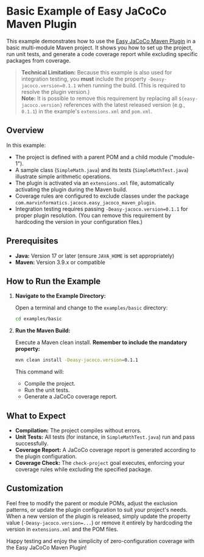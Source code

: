 # Basic Example of Easy JaCoCo Maven Plugin

This example demonstrates how to use the [Easy JaCoCo Maven Plugin](https://github.com/velo/easy-jacoco-maven-plugin) in a basic multi-module Maven project. It shows you how to set up the project, run unit tests, and generate a code coverage report while excluding specific packages from coverage.

> **Technical Limitation:** Because this example is also used for integration testing, you **must** include the property `-Deasy-jacoco.version=0.1.1` when running the build. (This is required to resolve the plugin version.)  
> **Note:** It is possible to remove this requirement by replacing all `${easy-jacoco.version}` references with the latest released version (e.g., `0.1.1`) in the example's `extensions.xml` and `pom.xml`.

## Overview

In this example:
- The project is defined with a parent POM and a child module ("module-1").
- A sample class (`SimpleMath.java`) and its tests (`SimpleMathTest.java`) illustrate simple arithmetic operations.
- The plugin is activated via an `extensions.xml` file, automatically activating the plugin during the Maven build.
- Coverage rules are configured to exclude classes under the package `com.marvinformatics.jacoco.easy_jacoco_maven_plugin`.
- Integration testing requires passing `-Deasy-jacoco.version=0.1.1` for proper plugin resolution. (You can remove this requirement by hardcoding the version in your configuration files.)

## Prerequisites

- **Java:** Version 17 or later (ensure `JAVA_HOME` is set appropriately)
- **Maven:** Version 3.9.x or compatible

## How to Run the Example

1. **Navigate to the Example Directory:**

   Open a terminal and change to the `examples/basic` directory:
   ```bash
   cd examples/basic
   ```

2. **Run the Maven Build:**

   Execute a Maven clean install. **Remember to include the mandatory property:**
   ```bash
   mvn clean install -Deasy-jacoco.version=0.1.1
   ```
   This command will:
   - Compile the project.
   - Run the unit tests.
   - Generate a JaCoCo coverage report.

## What to Expect

- **Compilation:** The project compiles without errors.
- **Unit Tests:** All tests (for instance, in `SimpleMathTest.java`) run and pass successfully.
- **Coverage Report:** A JaCoCo coverage report is generated according to the plugin configuration.
- **Coverage Check:** The `check-project` goal executes, enforcing your coverage rules while excluding the specified package.

## Customization

Feel free to modify the parent or module POMs, adjust the exclusion patterns, or update the plugin configuration to suit your project's needs. When a new version of the plugin is released, simply update the property value (`-Deasy-jacoco.version=...`) or remove it entirely by hardcoding the version in `extensions.xml` and the POM files.

Happy testing and enjoy the simplicity of zero-configuration coverage with the Easy JaCoCo Maven Plugin!
